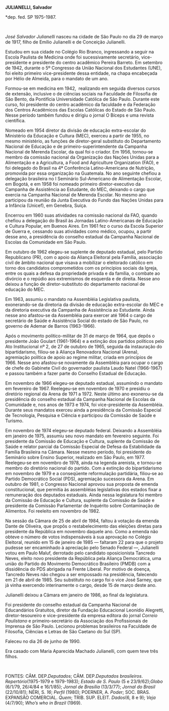 **JULIANELLI, Salvador**

\*dep. fed. SP 1975-1987.

 

*José Salvador Julianelli* nasceu na cidade de São Paulo no dia 29 de
março de 1917, filho de Emílio Julianelli e de Conceição Julianelli.

Estudou em sua cidade no Colégio Rio Branco, ingressando a seguir na
Escola Paulista de Medicina onde foi sucessivamente secretário,
vice-presidente e presidente do centro acadêmico Pereira Barreto. Em
setembro de 1942, durante o 5º Congresso da União Nacional dos
Estudantes (UNE), foi eleito primeiro vice-presidente dessa entidade, na
chapa encabeçada por Hélio de Almeida, para o mandato de um ano.

Formou-se em medicina em 1942,  realizando em seguida diversos cursos de
extensão, inclusive o de ciências sociais na Faculdade de Filosofia de
São Bento, da Pontifícia Universidade Católica de São Paulo. Durante
este curso, foi presidente do centro acadêmico da faculdade e da
Federação dos Centros Acadêmicos das Escolas Católicas do Estado de São
Paulo. Nesse período também fundou e dirigiu o jornal O Bíceps e uma
revista científica.

Nomeado em 1954 diretor da divisão de educação extra-escolar do
Ministério da Educação e Cultura (MEC), exerceu a partir de 1955, no
mesmo ministério, as funções de diretor-geral substituto do Departamento
Nacional de Educação e de primeiro-superintendente da Campanha Nacional
de Merenda Escolar, da qual foi o criador. Em 1956, tornou-se membro da
comissão nacional da Organização das Nações Unidas para a Alimentação e
a Agricultura, a Food and Agriculture Organization (FAO), e foi delegado
do Brasil na 4ª Conferência Latino-Americana de Nutrição, promovida por
essa organização na Guatemala. No ano seguinte chefiou a delegação
brasileira no I Seminário Sul-Americano de Alimentação Escolar, em
Bogotá, e em 1958 foi nomeado primeiro diretor-executivo da Campanha de
Assistência ao Estudante, do MEC, deixando o cargo que exercia na
Campanha Nacional de Merenda Escolar. No mesmo ano participou da reunião
da Junta Executiva do Fundo das Nações Unidas para a Infância (Unicef),
em Genebra, Suíça.

Encerrou em 1960 suas atividades na comissão nacional da FAO, quando
chefiou a delegação do Brasil às Jornadas Latino-Americanas de Educação
e Cultura Popular, em Buenos Aires. Em 1961 fez o curso da Escola
Superior de Guerra e, cessando suas atividades como médico, ocupou, a
partir desse ano, a presidência do conselho estadual da Campanha
Nacional de Escolas da Comunidade em São Paulo.

Em outubro de 1962 elegeu-se suplente de deputado estadual, pelo Partido
Republicano (PR), com o apoio da Aliança Eleitoral pela Família,
associação civil de âmbito nacional que visava a mobilizar o eleitorado
católico em torno dos candidatos comprometidos com os princípios sociais
da Igreja, entre os quais a defesa da propriedade privada e da família,
o combate ao divórcio e o repúdio aos extremismos de esquerda e de
direita. Nesse ano deixou a função de diretor-substituto do departamento
nacional de educação do MEC.

Em 1963, assumiu o mandato na Assembléia Legislativa paulista,
exonerando-se da diretoria da divisão de educação extra-escolar do MEC e
da diretoria executiva da Campanha de Assistência ao Estudante. Ainda
nesse ano afastou-se da Assembléia para exercer até 1964 o cargo de
secretário de Saúde e Assistência Social do estado de São Paulo, no
governo de Ademar de Barros (1963-1966).

Após o movimento político-militar de 31 de março de 1964, que depôs o
presidente João Goulart (1961-1964) e a extinção dos partidos políticos
pelo Ato Institucional nº 2, de 27 de outubro de 1965, seguida da
instauração do bipartidarismo, filiou-se à Aliança Renovadora Nacional
(Arena), agremiação política de apoio ao regime militar, criada em
princípios de 1966. Nesse ano afastou-se novamente da Assembléia para
ocupar o cargo de chefe do Gabinete Civil do governador paulista Laudo
Natel (1966-1967) e passou também a fazer parte do Conselho Estadual de
Educação.

Em novembro de 1966 elegeu-se deputado estadual, assumindo o mandato em
fevereiro de 1967. Reelegeu-se em novembro de 1970 e presidiu o
diretório regional da Arena de 1971 a 1972. Neste último ano exonerou-se
da presidência do conselho estadual da Campanha Nacional de Escolas da
Comunidade e, nos anos de 1973 e 1974, foi vice-presidente da
Assembléia. Durante seus mandatos exerceu ainda a presidência da
Comissão Especial de Tecnologia, Pesquisa e Ciência e participou da
Comissão de Saúde e Turismo.

Em novembro de 1974 elegeu-se deputado federal. Deixando a Assembléia em
janeiro de 1975, assumiu seu novo mandato em fevereiro seguinte. Foi
presidente da Comissão de Educação e Cultura, suplente da Comissão de
Saúde e relator parcial da Comissão Especial de Defesa da Estabilidade
da Família Brasileira na Câmara. Nesse mesmo período, foi presidente do
Seminário sobre Ensino Superior, realizado em São Paulo, em 1977.
Reelegeu-se em novembro de 1978, ainda na legenda arenista, e tornou-se
membro do diretório nacional do partido. Com a extinção do
bipartidarismo em novembro de 1979 e a conseqüente reformulação
partidária, filiou-se ao Partido Democrático Social (PDS), agremiação
sucessora da Arena. Em outubro de 1981, o Congresso Nacional aprovou sua
proposta de emenda constitucional, que permitia às assembléias
legislativas dos estados fixar a remuneração dos deputados estaduais.
Ainda nessa legislatura foi membro da Comissão de Educação e Cultura,
suplente da Comissão de Saúde e presidente da Comissão Parlamentar de
Inquérito sobre Contaminação de Alimentos. Foi reeleito em novembro de
1982.

Na sessão da Câmara de 25 de abril de 1984, faltou à votação da emenda
Dante de Oliveira, que propôs o restabelecimento das eleições diretas
para presidente da República em novembro daquele ano. Como a emenda não
obteve o número de votos indispensáveis à sua aprovação no Colégio
Eleitoral, reunido em 15 de janeiro de 1985 — faltaram 22 para que o
projeto pudesse ser encaminhado à apreciação pelo Senado Federal —,
Julianelli votou em Paulo Maluf, derrotado pelo candidato oposicionista
Tancredo Neves, eleito novo presidente da República pela Aliança
Democrática, uma união do Partido do Movimento Democrático Brasileiro
(PMDB) com a dissidência do PDS abrigada na Frente Liberal. Por motivo
de doença, Tancredo Neves não chegou a ser empossado na presidência,
falecendo em 21 de abril de 1985. Seu substituto no cargo foi o vice
José Sarney, que já vinha exercendo interinamente o cargo, desde 15 de
março deste ano.

Julianelli deixou a Câmara em janeiro de 1986, ao final da legislatura.

Foi presidente do conselho estadual da Campanha Nacional de Educandários
Gratuitos, diretor da Fundação Educacional Leonídio Alegretti,
diretor-tesoureiro e vice-presidente da empresa editora do jornal
*Correio Paulistano* e primeiro-secretário da Associação dos
Profissionais de Imprensa de São Paulo. Lecionou problemas brasileiros
na Faculdade de Filosofia, Ciências e Letras de São Caetano do Sul (SP).

Faleceu no dia 26 de junho de 1990.

Era casado com Maria Aparecida Machado Julianelli, com quem teve três
filhos.

 

FONTES: CÂM. DEP.*Deputados*; CÂM. DEP.*Deputados brasileiros*.
*Repertório*(1975-1979 e 1979-1983); *Estado de S. Paulo* (5 e
23/9/62);*Globo* (6/1/79, 26/4/84 e 16/1/85); *Jornal de Brasília*
(13/3/77); *Jornal do Brasil* (22/10/81); NÉRI, S. *16*; *Perfil*
(1980); POERNER, A. *Pode*r; SOC. BRAS. EXPANSÃO COMERCIAL. *Quem*;
TRIB. SUP. ELEIT. *Dados*(6, 8 e 9); *Veja* (4/7/90); *Who’s who in
Brazil* (1969).

 

 
